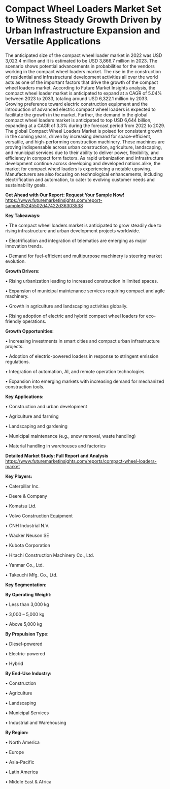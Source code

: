 # Compact Wheel Loaders Market Set to Witness Steady Growth Driven by Urban Infrastructure Expansion and Versatile Applications

The anticipated size of the compact wheel loader market in 2022 was USD 3,023.4 million and it is estimated to be USD 3,866.7 million in 2023. The scenario shows potential advancements in probabilities for the vendors working in the compact wheel loaders market.
The rise in the construction of residential and infrastructural development activities all over the world acts as one of the important factors that drive the growth of the compact wheel loaders market. According to Future Market Insights analysis, the compact wheel loader market is anticipated to expand at a CAGR of 5.04% between 2023 to 2033, totaling around USD 6,322.1 million by 2033.
Growing preference toward electric construction equipment and the introduction of advanced electric compact wheel loaders is expected to facilitate the growth in the market. Further, the demand in the global compact wheel loaders market is anticipated to top USD 6,644 billion, expanding at a CAGR of 3.3% during the forecast period from 2022 to 2029.
The global Compact Wheel Loaders Market is poised for consistent growth in the coming years, driven by increasing demand for space-efficient, versatile, and high-performing construction machinery. These machines are proving indispensable across urban construction, agriculture, landscaping, and municipal services due to their ability to deliver power, flexibility, and efficiency in compact form factors.
As rapid urbanization and infrastructure development continue across developing and developed nations alike, the market for compact wheel loaders is experiencing a notable upswing. Manufacturers are also focusing on technological enhancements, including electrification and automation, to cater to evolving customer needs and sustainability goals.

**Get Ahead with Our Report: Request Your Sample Now!**
https://www.futuremarketinsights.com/report-sample#5245502d47422d36303538

**Key Takeaways:**

•	The compact wheel loaders market is anticipated to grow steadily due to rising infrastructure and urban development projects worldwide.

•	Electrification and integration of telematics are emerging as major innovation trends.

•	Demand for fuel-efficient and multipurpose machinery is steering market evolution.

**Growth Drivers:**

•	Rising urbanization leading to increased construction in limited spaces.

•	Expansion of municipal maintenance services requiring compact and agile machinery.

•	Growth in agriculture and landscaping activities globally.

•	Rising adoption of electric and hybrid compact wheel loaders for eco-friendly operations.

**Growth Opportunities:**

•	Increasing investments in smart cities and compact urban infrastructure projects.

•	Adoption of electric-powered loaders in response to stringent emission regulations.

•	Integration of automation, AI, and remote operation technologies.

•	Expansion into emerging markets with increasing demand for mechanized construction tools.

**Key Applications:**

•	Construction and urban development

•	Agriculture and farming

•	Landscaping and gardening

•	Municipal maintenance (e.g., snow removal, waste handling)

•	Material handling in warehouses and factories

**Detailed Market Study: Full Report and Analysis**
https://www.futuremarketinsights.com/reports/compact-wheel-loaders-market

**Key Players:**

•	Caterpillar Inc.

•	Deere & Company

•	Komatsu Ltd.

•	Volvo Construction Equipment

•	CNH Industrial N.V.

•	Wacker Neuson SE

•	Kubota Corporation

•	Hitachi Construction Machinery Co., Ltd.

•	Yanmar Co., Ltd.

•	Takeuchi Mfg. Co., Ltd.

**Key Segmentation:**

**By Operating Weight:**

•	Less than 3,000 kg

•	3,000 – 5,000 kg

•	Above 5,000 kg

**By Propulsion Type:**

•	Diesel-powered

•	Electric-powered

•	Hybrid

**By End-Use Industry:**

•	Construction

•	Agriculture

•	Landscaping

•	Municipal Services

•	Industrial and Warehousing

**By Region:**

•	North America

•	Europe

•	Asia-Pacific

•	Latin America

•	Middle East & Africa
